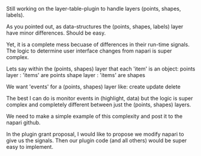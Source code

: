 
Still working on the layer-table-plugin to handle layers (points, shapes, labels).

As you pointed out, as data-structures the (points, shapes, labels) layer have minor differences. Should be easy.

Yet, it is a complete mess becuase of differences in their run-time signals. The logic to determine user interface changes from napari is super complex.

Lets say within the (points, shapes) layer that each 'item' is an object:
    points layer : 'items' are points
    shape layer : 'items' are shapes
    
We want 'events' for a (points, shapes) layer like:
    create
    update
    delete

The best I can do is monitor events in (highlight, data) but the logic is super complex and completely different between just the (points, shapes) layers.

We need to make a simple example of this complexity and post it to the napari github.

In the plugin grant proposal, I would like to propose we modify napari to give us the signals. Then our plugin code (and all others) would be super easy to implement.

